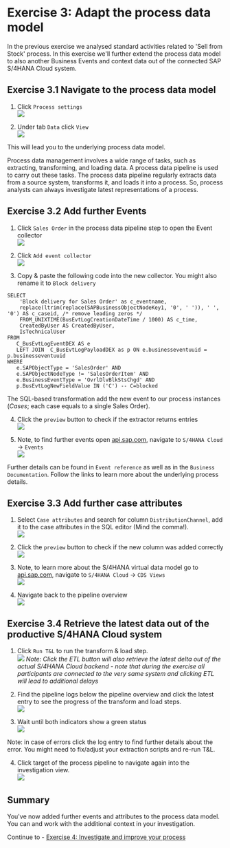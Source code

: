 # Exercise 3: Adapt the process data model

In the previous exercise we analysed standard activities related to 'Sell from Stock' process. In this exercise we'll further extend the process data model to also another Business Events and context data out of the connected SAP S/4HANA Cloud system.



## Exercise 3.1 Navigate to the process data model

1. Click `Process settings`
<br>![](images/3_001.png)

2. Under tab `Data` click `View`
<br>![](images/3_002.png)

This will lead you to the underlying process data model. 

Process data management involves a wide range of tasks, such as extracting, transforming, and loading data. A process data pipeline is used to carry out these tasks. The process data pipeline regularly extracts data from a source system, transforms it, and loads it into a process. So, process analysts can always investigate latest representations of a process.


## Exercise 3.2 Add further Events

1. Click `Sales Order` in the process data pipeline step to open the Event collector
<br>![](images/3_003.png)

2. Click `Add event collector`
<br>![](images/3_004.png)

3. Copy & paste the following code into the new collector. You might also rename it to `Block delivery`
```
SELECT
    'Block delivery for Sales Order' as c_eventname,
    replace(ltrim(replace(SAPBusinessObjectNodeKey1, '0', ' ')), ' ', '0') AS c_caseid, /* remove leading zeros */
    FROM_UNIXTIME(BusEvtLogCreationDateTime / 1000) AS c_time, 
    CreatedByUser AS CreatedByUser,
    IsTechnicalUser
FROM 
   C_BusEvtLogEventDEX AS e
   LEFT JOIN  C_BusEvtLogPayloadDEX as p ON e.businesseventuuid = p.businesseventuuid
WHERE 
   e.SAPObjectType = 'SalesOrder' AND
   e.SAPObjectNodeType != 'SalesOrderItem' AND
   e.BusinessEventType = 'OvrlDlvBlkStsChgd' AND
   p.BusEvtLogNewFieldValue IN ('C') -- C=blocked
```
The SQL-based transformation add the new event to our process instances (*Cases*; each case equals to a single Sales Order).

4. Click the `preview` button to check if the extractor returns entries
<br>![](images/3_011.png)

5. Note, to find further events open [api.sap.com](api.ap.com), navigate to `S/4HANA Cloud` -> `Events`
<br>![](images/3_005.png)

Further details can be found in `Event reference` as well as in the `Business Documentation`. Follow the links to learn more about the underlying process details. 


## Exercise 3.3 Add further case attributes

1. Select `Case attributes` and search for column `DistributionChannel`, add it to the case attributes in the SQL editor (Mind the comma!).
<br>![](images/3_006.png)

2. Click the `preview` button to check if the new column was added correctly
<br>![](images/3_011.png)

3. Note, to learn more about the S/4HANA virtual data model go to [api.sap.com](api.ap.com), navigate to `S/4HANA Cloud` -> `CDS Views`
<br>![](images/3_007.png)

4. Navigate back to the pipeline overview
<br>![](images/3_008.png)


## Exercise 3.4 Retrieve the latest data out of the productive S/4HANA Cloud system

1. Click `Run T&L` to run the transform & load step. 
<br>![](images/3_009.png)
*Note: Click the ETL button will also retrieve the latest delta out of the actual S/4HANA Cloud backend - note that during the exercise all participants are connected to the very same system and clicking ETL will lead to additional  delays* 

2. Find the pipeline logs below the pipeline overview and click the latest entry to see the progress of the transform and load steps. 
<br>![](images/3_010.png)

3. Wait until both indicators show a green status
<br>![](images/3_012.png)

Note: in case of errors click the log entry to find further details about the error. You might need to fix/adjust your extraction scripts and re-run T&L.

4. Click target of the process pipeline to navigate again into the investigation view. 
<br>![](images/3_013.png)


## Summary

You've now added further events and attributes to the process data model. You can and work with the additional  context in your investigation. 

Continue to - [Exercise 4: Investigate and improve your process](../ex4/README.md)
